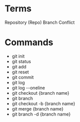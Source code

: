 # Terms

Repository (Repo)
Branch
Conflict

# Commands

- git init
- git status
- git add
- git reset
- git commit
- git log
- git log --oneline
- git checkout {branch name}
- git branch
- git checkout -b {branch name}
- git merge {branch name}
- git branch -d {branch name}
